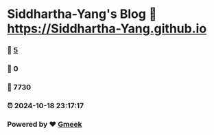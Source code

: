 # Siddhartha-Yang's Blog :link: https://Siddhartha-Yang.github.io 
### :page_facing_up: [5](https://Siddhartha-Yang.github.io/tag.html) 
### :speech_balloon: 0 
### :hibiscus: 7730 
### :alarm_clock: 2024-10-18 23:17:17 
### Powered by :heart: [Gmeek](https://github.com/Meekdai/Gmeek)
